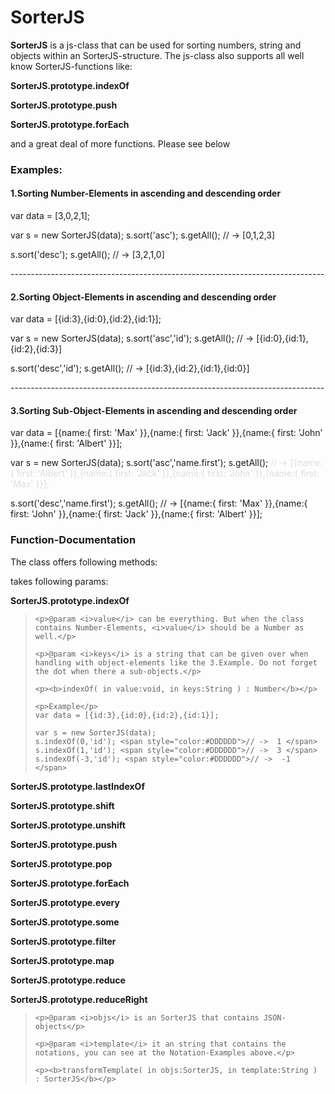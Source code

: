 SorterJS
==========

<b>SorterJS</b> is a js-class that can be used for sorting numbers, string and objects within an SorterJS-structure.
The js-class also supports all well know SorterJS-functions like:

<p><b>SorterJS.prototype.indexOf</b></p>
<p><b>SorterJS.prototype.push</b></p>
<p><b>SorterJS.prototype.forEach</b></p>

<p>and a great deal of more functions. Please see below</p>

<h3>Examples:</h3>

<h4>1.Sorting Number-Elements in ascending and descending order</h4>
var data = [3,0,2,1];

var s = new SorterJS(data);
s.sort('asc');
s.getAll(); // -> [0,1,2,3]

s.sort('desc');
s.getAll(); // -> [3,2,1,0]

<p>------------------------------------------------------------------------------</p>

<h4>2.Sorting Object-Elements in ascending and descending order</h4>
var data = [{id:3},{id:0},{id:2},{id:1}];

var s = new SorterJS(data);
s.sort('asc','id');
s.getAll(); // -> [{id:0},{id:1},{id:2},{id:3}]

s.sort('desc','id');
s.getAll(); // -> [{id:3},{id:2},{id:1},{id:0}]

<p>------------------------------------------------------------------------------</p>

<h4>3.Sorting Sub-Object-Elements in ascending and descending order</h4>
var data = [{name:{ first: 'Max' }},{name:{ first: 'Jack' }},{name:{ first: 'John' }},{name:{ first: 'Albert' }}];

var s = new SorterJS(data);
s.sort('asc','name.first');
s.getAll(); <span style="color:#DDDDDD">// -> [{name:{ first: 'Albert' }},{name:{ first: 'Jack' }},{name:{ first: 'John' }},{name:{ first: 'Max' }}];</span>

s.sort('desc','name.first');
s.getAll(); // -> [{name:{ first: 'Max' }},{name:{ first: 'John' }},{name:{ first: 'Jack' }},{name:{ first: 'Albert' }}];

<h3>Function-Documentation</h3>

The class offers following methods:

<b></b> takes following params:

<p><b>SorterJS.prototype.indexOf</b></p>
<blockquote>

	<p>@param <i>value</i> can be everything. But when the class contains Number-Elements, <i>value</i> should be a Number as well.</p>

	<p>@param <i>keys</i> is a string that can be given over when handling with object-elements like the 3.Example. Do not forget the dot when there a sub-objects.</p>

	<p><b>indexOf( in value:void, in keys:String ) : Number</b></p>
	
	<p>Example</p>
	var data = [{id:3},{id:0},{id:2},{id:1}];

	var s = new SorterJS(data);
	s.indexOf(0,'id'); <span style="color:#DDDDDD">// ->  1 </span>
	s.indexOf(1,'id'); <span style="color:#DDDDDD">// ->  3 </span>
	s.indexOf(-3,'id'); <span style="color:#DDDDDD">// ->  -1 </span>
	
</blockquote>

<p><b>SorterJS.prototype.lastIndexOf</b></p>
<p><b>SorterJS.prototype.shift</b></p>
<p><b>SorterJS.prototype.unshift</b></p>
<p><b>SorterJS.prototype.push</b></p>
<p><b>SorterJS.prototype.pop</b></p>
<p><b>SorterJS.prototype.forEach</b></p>
<p><b>SorterJS.prototype.every</b></p>
<p><b>SorterJS.prototype.some</b></p>
<p><b>SorterJS.prototype.filter</b></p>
<p><b>SorterJS.prototype.map</b></p>
<p><b>SorterJS.prototype.reduce</b></p>
<p><b>SorterJS.prototype.reduceRight</b></p>

<blockquote>

	<p>@param <i>objs</i> is an SorterJS that contains JSON-objects</p>

	<p>@param <i>template</i> it an string that contains the notations, you can see at the Notation-Examples above.</p>

	<p><b>transformTemplate( in objs:SorterJS, in template:String ) : SorterJS</b></p>

</blockquote>

